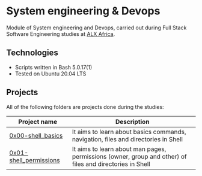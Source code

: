 # System engineering & Devops

Module of System engineering and Devops, carried out during Full Stack Software Engineering studies at [ALX Africa](https://www.alxafrica.com//).

## Technologies
* Scripts written in Bash 5.0.17(1)
* Tested on Ubuntu 20.04 LTS

## Projects
All of the following folders are projects done during the studies:

| Project name | Description |
| ------------ | ----------- |
| [0x00-shell_basics](https://github.com/konesham2014/alx-system_engineering-devops/tree/master/0x00-shell_basics) | It aims to learn about basics commands, navigation, files and directories in Shell |
| [0x01-shell_permissions](https://github.com/konesham2014/alx-system_engineering-devops/tree/master/0x01-shell_permissions) | It aims to learn about man pages, permissions (owner, group and other) of files and directories in Shell |
